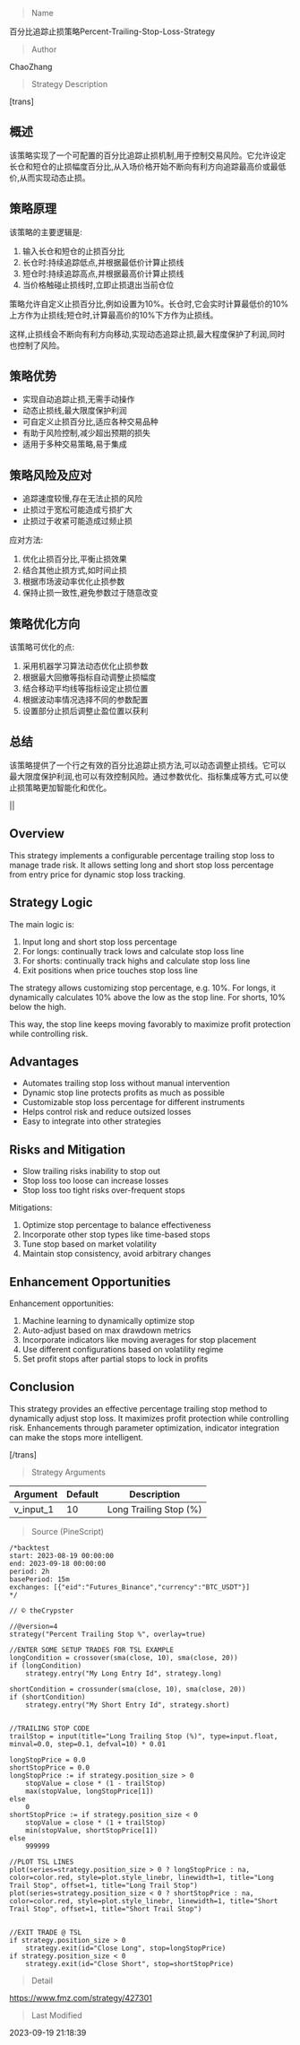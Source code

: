 
> Name

百分比追踪止损策略Percent-Trailing-Stop-Loss-Strategy

> Author

ChaoZhang

> Strategy Description

[trans]

## 概述

该策略实现了一个可配置的百分比追踪止损机制,用于控制交易风险。它允许设定长仓和短仓的止损幅度百分比,从入场价格开始不断向有利方向追踪最高价或最低价,从而实现动态止损。

## 策略原理

该策略的主要逻辑是:

1. 输入长仓和短仓的止损百分比
2. 长仓时:持续追踪低点,并根据最低价计算止损线
3. 短仓时:持续追踪高点,并根据最高价计算止损线  
4. 当价格触碰止损线时,立即止损退出当前仓位

策略允许自定义止损百分比,例如设置为10%。长仓时,它会实时计算最低价的10%上方作为止损线;短仓时,计算最高价的10%下方作为止损线。

这样,止损线会不断向有利方向移动,实现动态追踪止损,最大程度保护了利润,同时也控制了风险。

## 策略优势

- 实现自动追踪止损,无需手动操作
- 动态止损线,最大限度保护利润
- 可自定义止损百分比,适应各种交易品种
- 有助于风险控制,减少超出预期的损失
- 适用于多种交易策略,易于集成

## 策略风险及应对

- 追踪速度较慢,存在无法止损的风险
- 止损过于宽松可能造成亏损扩大
- 止损过于收紧可能造成过频止损

应对方法:

1. 优化止损百分比,平衡止损效果
2. 结合其他止损方式,如时间止损
3. 根据市场波动率优化止损参数
4. 保持止损一致性,避免参数过于随意改变

## 策略优化方向

该策略可优化的点:

1. 采用机器学习算法动态优化止损参数
2. 根据最大回撤等指标自动调整止损幅度
3. 结合移动平均线等指标设定止损位置
4. 根据波动率情况选择不同的参数配置
5. 设置部分止损后调整止盈位置以获利

## 总结

该策略提供了一个行之有效的百分比追踪止损方法,可以动态调整止损线。它可以最大限度保护利润,也可以有效控制风险。通过参数优化、指标集成等方式,可以使止损策略更加智能化和优化。

|| 

## Overview

This strategy implements a configurable percentage trailing stop loss to manage trade risk. It allows setting long and short stop loss percentage from entry price for dynamic stop loss tracking.

## Strategy Logic

The main logic is:

1. Input long and short stop loss percentage
2. For longs: continually track lows and calculate stop loss line 
3. For shorts: continually track highs and calculate stop loss line
4. Exit positions when price touches stop loss line

The strategy allows customizing stop percentage, e.g. 10%. For longs, it dynamically calculates 10% above the low as the stop line. For shorts, 10% below the high.

This way, the stop line keeps moving favorably to maximize profit protection while controlling risk.

## Advantages

- Automates trailing stop loss without manual intervention
- Dynamic stop line protects profits as much as possible
- Customizable stop loss percentage for different instruments
- Helps control risk and reduce outsized losses  
- Easy to integrate into other strategies

## Risks and Mitigation 

- Slow trailing risks inability to stop out
- Stop loss too loose can increase losses
- Stop loss too tight risks over-frequent stops

Mitigations:

1. Optimize stop percentage to balance effectiveness
2. Incorporate other stop types like time-based stops
3. Tune stop based on market volatility  
4. Maintain stop consistency, avoid arbitrary changes

## Enhancement Opportunities

Enhancement opportunities:

1. Machine learning to dynamically optimize stop  
2. Auto-adjust based on max drawdown metrics
3. Incorporate indicators like moving averages for stop placement
4. Use different configurations based on volatility regime  
5. Set profit stops after partial stops to lock in profits

## Conclusion

This strategy provides an effective percentage trailing stop method to dynamically adjust stop loss. It maximizes profit protection while controlling risk. Enhancements through parameter optimization, indicator integration can make the stops more intelligent.

[/trans]

> Strategy Arguments



|Argument|Default|Description|
|----|----|----|
|v_input_1|10|Long Trailing Stop (%)|


> Source (PineScript)

``` pinescript
/*backtest
start: 2023-08-19 00:00:00
end: 2023-09-18 00:00:00
period: 2h
basePeriod: 15m
exchanges: [{"eid":"Futures_Binance","currency":"BTC_USDT"}]
*/

// © theCrypster

//@version=4
strategy("Percent Trailing Stop %", overlay=true)

//ENTER SOME SETUP TRADES FOR TSL EXAMPLE
longCondition = crossover(sma(close, 10), sma(close, 20))
if (longCondition)
    strategy.entry("My Long Entry Id", strategy.long)

shortCondition = crossunder(sma(close, 10), sma(close, 20))
if (shortCondition)
    strategy.entry("My Short Entry Id", strategy.short)
    

//TRAILING STOP CODE
trailStop = input(title="Long Trailing Stop (%)", type=input.float, minval=0.0, step=0.1, defval=10) * 0.01

longStopPrice = 0.0
shortStopPrice = 0.0
longStopPrice := if strategy.position_size > 0
    stopValue = close * (1 - trailStop)
    max(stopValue, longStopPrice[1])
else
    0
shortStopPrice := if strategy.position_size < 0
    stopValue = close * (1 + trailStop)
    min(stopValue, shortStopPrice[1])
else
    999999

//PLOT TSL LINES
plot(series=strategy.position_size > 0 ? longStopPrice : na, color=color.red, style=plot.style_linebr, linewidth=1, title="Long Trail Stop", offset=1, title="Long Trail Stop")
plot(series=strategy.position_size < 0 ? shortStopPrice : na, color=color.red, style=plot.style_linebr, linewidth=1, title="Short Trail Stop", offset=1, title="Short Trail Stop")


//EXIT TRADE @ TSL
if strategy.position_size > 0
    strategy.exit(id="Close Long", stop=longStopPrice)
if strategy.position_size < 0
    strategy.exit(id="Close Short", stop=shortStopPrice)

```

> Detail

https://www.fmz.com/strategy/427301

> Last Modified

2023-09-19 21:18:39
